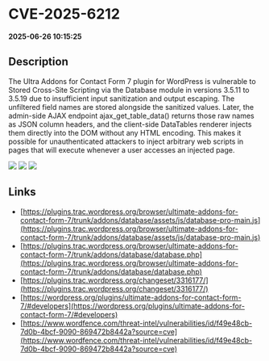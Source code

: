 # CVE-2025-6212

**2025-06-26 10:15:25**

## Description
The Ultra Addons for Contact Form 7 plugin for WordPress is vulnerable to Stored Cross-Site Scripting via the Database module in versions 3.5.11 to 3.5.19 due to insufficient input sanitization and output escaping. The unfiltered field names are stored alongside the sanitized values. Later, the admin-side AJAX endpoint ajax_get_table_data() returns those raw names as JSON column headers, and the client-side DataTables renderer injects them directly into the DOM without any HTML encoding. This makes it possible for unauthenticated attackers to inject arbitrary web scripts in pages that will execute whenever a user accesses an injected page.

![](https://img.shields.io/static/v1?label=Score&message=7.2&color=red)
![](https://img.shields.io/static/v1?label=Severity&message=HIGH&color=red)
![](https://img.shields.io/static/v1?label=CWE&message=XSS&color=green)

## Links
- [https://plugins.trac.wordpress.org/browser/ultimate-addons-for-contact-form-7/trunk/addons/database/assets/js/database-pro-main.js](https://plugins.trac.wordpress.org/browser/ultimate-addons-for-contact-form-7/trunk/addons/database/assets/js/database-pro-main.js)
- [https://plugins.trac.wordpress.org/browser/ultimate-addons-for-contact-form-7/trunk/addons/database/database.php](https://plugins.trac.wordpress.org/browser/ultimate-addons-for-contact-form-7/trunk/addons/database/database.php)
- [https://plugins.trac.wordpress.org/changeset/3316177/](https://plugins.trac.wordpress.org/changeset/3316177/)
- [https://wordpress.org/plugins/ultimate-addons-for-contact-form-7/#developers](https://wordpress.org/plugins/ultimate-addons-for-contact-form-7/#developers)
- [https://www.wordfence.com/threat-intel/vulnerabilities/id/f49e48cb-7d0b-4bcf-9090-869472b8442a?source=cve](https://www.wordfence.com/threat-intel/vulnerabilities/id/f49e48cb-7d0b-4bcf-9090-869472b8442a?source=cve)
